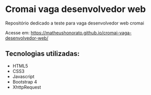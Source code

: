 # Cromai vaga desenvolvedor web
Repositório dedicado a teste para vaga desenvolvedor web cromai

Acesse em: https://matheushonorato.github.io/cromai-vaga-desenvolvedor-web/

## Tecnologias utilizadas:
- HTML5
- CSS3
- Javascript
- Bootstrap 4
- XhttpRequest
